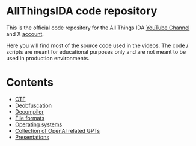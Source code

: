 # AllThingsIDA code repository

This is the official code repository for the All Things IDA [YouTube Channel](https://www.youtube.com/@allthingsida) and X [account](https://twitter.com/allthingsida).

Here you will find most of the source code used in the videos. The code / scripts are meant for educational purposes only and are not meant to be used in production environments.

# Contents

- [CTF](ctfs/README.md)
- [Deobfuscation](deobfuscation/README.md)
- [Decompiler](decompiler/README.md)
- [File formats](file-formats/README.md)
- [Operating systems](os/README.md)
- [Collection of OpenAI related GPTs](gpts/README.md)
- [Presentations](presentations/README.md)


